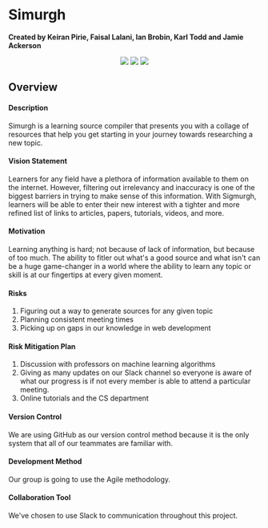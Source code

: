 # Simurgh
<b>Created by Keiran Pirie, Faisal Lalani, Ian Brobin, Karl Todd and Jamie Ackerson</b>

<p align="center">
<img src="https://img.shields.io/badge/version-1.0-brightgreen.svg">
<img src="https://img.shields.io/badge/platform-iOS & Android-blue.svg">
<img src="https://img.shields.io/badge/stage-development-red.svg">
</p>

## Overview

#### Description
Simurgh is a learning source compiler that presents you with a collage of resources that help you get starting in your journey towards researching a new topic.

#### Vision Statement
Learners for any field have a plethora of information available to them on the internet. However, filtering out irrelevancy and inaccuracy is one of the biggest barriers in trying to make sense of this information. With Sigmurgh, learners will be able to enter their new interest with a tighter and more refined list of links to articles, papers, tutorials, videos, and more.

#### Motivation
Learning anything is hard; not because of lack of information, but because of too much. The ability to fitler out what's a good source and what isn't can be a huge game-changer in a world where the ability to learn any topic or skill is at our fingertips at every given moment.

#### Risks
1) Figuring out a way to generate sources for any given topic
2) Planning consistent meeting times
3) Picking up on gaps in our knowledge in web development

#### Risk Mitigation Plan
1) Discussion with professors on machine learning algorithms
2) Giving as many updates on our Slack channel so everyone is aware of what our progress is if not every member is able to attend a particular meeting.
3) Online tutorials and the CS department

#### Version Control
We are using GitHub as our version control method because it is the only system that all of our teammates are familiar with.

#### Development Method
Our group is going to use the Agile methodology.

#### Collaboration Tool
We've chosen to use Slack to communication throughout this project.
